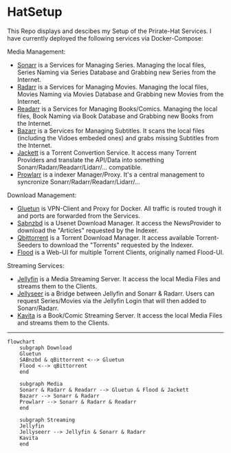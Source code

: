# HatSetup

This Repo displays and descibes my Setup of the Prirate-Hat Services.
I have currently deployed the following services via Docker-Compose:

Media Management:
- [Sonarr](media/sonarr.md) is a Services for Managing Series. Managing the local files, Series Naming via Series Database and Grabbing new Series from the Internet.
- [Radarr](media/radarr.md) is a Services for Managing Movies. Managing the local files, Movies Naming via Movies Database and Grabbing new Movies from the Internet.
- [Readarr](media/readarr.md) is a Services for Managing Books/Comics. Managing the local files, Book Naming via Book Database and Grabbing new Books from the Internet.
- [Bazarr](media/bazarr.md) is a Services for Managing Subtitles. It scans the local files (including the Vidoes embeded ones) and grabs missing Subtitles from the Internet.
- [Jackett](media/jackett.md) is a Torrent Convertion Service. It access many Torrent Providers and translate the API/Data into something Sonarr/Radarr/Readarr/Lidarr/... compatible.
- [Prowlarr](media/prowlarr.md) is a indexer Manager/Proxy. It's a central management to syncronize Sonarr/Radarr/Readarr/Lidarr/...

Download Management:
- [Gluetun](download/gluetun.md) is VPN-Client and Proxy for Docker. All traffic is routed trough it and ports are forwarded from the Services.
- [Sabnzbd](download/sabnzbd.md) is a Usenet Download Manager. It access the NewsProvider to download the "Articles" requested by the Indexer.
- [Qbittorrent](download/qbittorrent.md#qbittorrent) is a Torrent Download Manager. It access available Torrent-Seeders to download the "Torrents" requested by the Indexer.
- [Flood](download/qbittorrent.md#flood) is a Web-UI for multiple Torrent Clients, originally named Flood-UI.

Streaming Services:
- [Jellyfin](streaming/jellyfin.md) is a Media Streaming Server. It access the local Media Files and streams them to the Clients.
- [Jellyseer](streaming/jellyseer.md) is a Bridge between Jellyfin and Sonarr & Radarr. Users can request Series/Movies via the Jellyfin Login that will then added to Sonarr/Radarr.
- [Kavita](streaming/kavita.md) is a Book/Comic Streaming Server. It access the local Media Files and streams them to the Clients.

---

```mermaid
flowchart
    subgraph Download
    Gluetun
    SABnzbd & qBittorrent <--> Gluetun
    Flood <--> qBittorrent
    end

    subgraph Media
    Sonarr & Radarr & Readarr --> Gluetun & Flood & Jackett
    Bazarr --> Sonarr & Radarr
    Prowlarr --> Sonarr & Radarr & Readarr
    end

    subgraph Streaming
    Jellyfin
    Jellyseerr --> Jellyfin & Sonarr & Radarr
    Kavita
    end
```